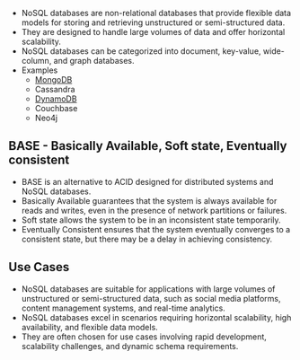    - NoSQL databases are non-relational databases that provide flexible data models for storing and retrieving unstructured or semi-structured data.
   - They are designed to handle large volumes of data and offer horizontal scalability.
   - NoSQL databases can be categorized into document, key-value, wide-column, and graph databases.
   - Examples 
     - [MongoDB](mongo_db/mongo_db.md)
     - Cassandra
     - [DynamoDB](dynamo_db/dynamo_db.md)
     - Couchbase
     - Neo4j

## BASE - Basically Available, Soft state, Eventually consistent
   - BASE is an alternative to ACID designed for distributed systems and NoSQL databases.
   - Basically Available guarantees that the system is always available for reads and writes, even in the presence of network partitions or failures.
   - Soft state allows the system to be in an inconsistent state temporarily.
   - Eventually Consistent ensures that the system eventually converges to a consistent state, but there may be a delay in achieving consistency.

## Use Cases

   - NoSQL databases are suitable for applications with large volumes of unstructured or semi-structured data, such as social media platforms, content management systems, and real-time analytics.
   - NoSQL databases excel in scenarios requiring horizontal scalability, high availability, and flexible data models.
   - They are often chosen for use cases involving rapid development, scalability challenges, and dynamic schema requirements.